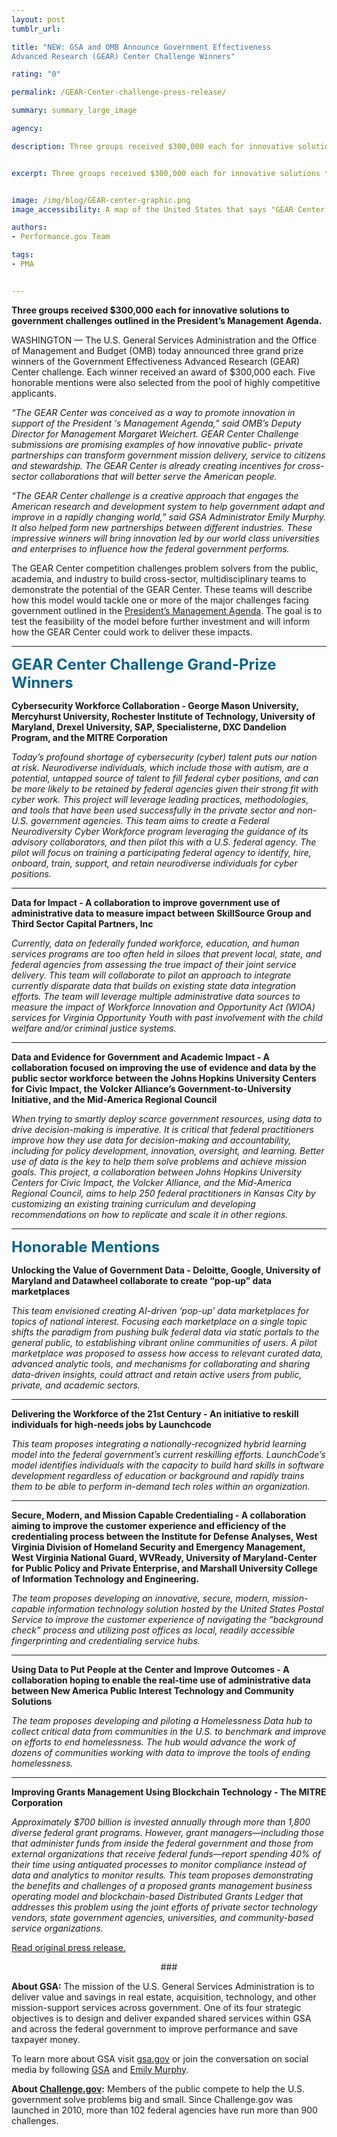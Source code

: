 ```yaml
---
layout: post
tumblr_url:

title: "NEW: GSA and OMB Announce Government Effectiveness
Advanced Research (GEAR) Center Challenge Winners"

rating: "0"

permalink: /GEAR-Center-challenge-press-release/

summary: summary_large_image

agency:

description: Three groups received $300,000 each for innovative solutions to government challenges outlined in the President’s Management Agenda.


excerpt: Three groups received $300,000 each for innovative solutions to government challenges outlined in the President’s Management Agenda.


image: /img/blog/GEAR-center-graphic.png
image_accessibility: A map of the United States that says "GEAR Center Challenge Winners."

authors:
- Performance.gov Team

tags:
- PMA


---
```

 **Three groups received $300,000 each for innovative solutions to government challenges outlined in the President’s Management Agenda.**

 WASHINGTON — The U.S. General Services Administration and the Office of Management and Budget (OMB) today announced three grand prize winners of the Government Effectiveness Advanced Research (GEAR) Center challenge. Each winner received an award of $300,000 each. Five honorable mentions were also selected from the pool of highly competitive applicants.  

*“The GEAR Center was conceived as a way to promote innovation in support of the President ‘s Management Agenda,” said OMB’s Deputy Director for Management Margaret Weichert. GEAR Center Challenge submissions are promising examples of how innovative public- private partnerships can transform government mission delivery, service to citizens and stewardship. The GEAR Center is already creating incentives for cross-sector collaborations that will better serve the American people.*

*“The GEAR Center challenge is a creative approach that engages the American research and development system to help government adapt and improve in a rapidly changing world,” said GSA Administrator Emily Murphy. It also helped form new partnerships between different industries.  These impressive winners will bring innovation led by our world class universities and enterprises to influence how the federal government performs.*

The GEAR Center competition challenges problem solvers from the public, academia, and industry to build cross-sector, multidisciplinary teams to demonstrate the potential of the GEAR Center. These teams will describe how this model would tackle one or more of the major challenges facing government outlined in the [President’s Management Agenda](https://www.performance.gov/PMA/PMA.html). The goal is to test the feasibility of the model before further investment and will inform how the GEAR Center could work to deliver these impacts.

<hr style= "hieght:10px; color:#28a0cb">

<b style="font-size: 24px; color: 07648d">**GEAR Center Challenge Grand-Prize Winners**</b>

**Cybersecurity Workforce Collaboration - George Mason University, Mercyhurst University, Rochester Institute of Technology, University of Maryland, Drexel University, SAP, Specialisterne, DXC Dandelion Program, and the MITRE Corporation**

*Today’s profound shortage of cybersecurity (cyber) talent puts our nation at risk. Neurodiverse individuals, which include those with autism, are a potential, untapped source of talent to fill federal cyber positions, and can be more likely to be retained by federal agencies given their strong fit with cyber work.  This project will leverage leading practices, methodologies, and tools that have been used successfully in the private sector and non-U.S. government agencies. This team aims to create a Federal Neurodiversity Cyber Workforce program leveraging the guidance of its advisory collaborators, and then pilot this with a U.S. federal agency. The pilot will focus on training a participating federal agency to identify, hire, onboard, train, support, and retain neurodiverse individuals for cyber positions.*

<hr style= "hieght:5px; color:#07648d">

**Data for Impact -  A collaboration to improve government use of administrative data to measure impact between SkillSource Group and Third Sector Capital Partners, Inc**

*Currently, data on federally funded workforce, education, and human services programs are too often held in siloes that prevent local, state, and federal agencies from assessing the true impact of their joint service delivery. This team will collaborate to pilot an approach to integrate currently disparate data that builds on existing state data integration efforts. The team will leverage multiple administrative data sources to measure the impact of Workforce Innovation and Opportunity Act (WIOA) services for Virginia Opportunity Youth with past involvement with the child welfare and/or criminal justice systems.*

<hr style= "hieght:5px; color:#07648d">

**Data and Evidence for Government and Academic Impact - A collaboration focused on improving the use of evidence and data by the public sector workforce between the Johns Hopkins University Centers for Civic Impact, the Volcker Alliance’s Government-to-University Initiative, and the Mid-America Regional Council**

*When trying to smartly deploy scarce government resources, using data to drive decision-making is imperative. It is critical that federal practitioners improve how they use data for decision-making and accountability, including for policy development, innovation, oversight, and learning. Better use of data is the key to help them solve problems and achieve mission goals. This project, a collaboration between Johns Hopkins University Centers for Civic Impact, the Volcker Alliance, and the Mid-America Regional Council, aims to help 250 federal practitioners in Kansas City by customizing an existing training curriculum and developing recommendations on how to replicate and scale it in other regions.*

<hr style= "hieght:10px; color:#28a0cb">

<b style="font-size: 24px; color: 07648d">**Honorable Mentions**</b>

**Unlocking the Value of Government Data -  Deloitte, Google, University of Maryland and Datawheel collaborate to create “pop-up” data marketplaces**

*This team envisioned creating AI-driven ‘pop-up’ data marketplaces for topics of national interest. Focusing each marketplace on a single topic shifts the paradigm from pushing bulk federal data via static portals to the general public, to establishing vibrant online communities of users. A pilot marketplace was proposed to assess how access to relevant curated data, advanced analytic tools, and mechanisms for collaborating and sharing data-driven insights, could attract and retain active users from public, private, and academic sectors.*

<hr style= "hieght:5px; color:#07648d">

**Delivering the Workforce of the 21st Century - An initiative to reskill individuals for high-needs jobs by Launchcode**

*This team proposes integrating a nationally-recognized hybrid learning model into the federal government’s current reskilling efforts. LaunchCode’s model identifies individuals with the capacity to build hard skills in software development regardless of education or background and rapidly trains them to be able to perform in-demand tech roles within an organization.*

<hr style= "hieght:5px; color:#07648d">

**Secure, Modern, and Mission Capable Credentialing - A collaboration aiming to improve the customer experience and efficiency of the credentialing process between the Institute for Defense Analyses,  West Virginia Division of Homeland Security and Emergency Management, West Virginia National Guard, WVReady, University of Maryland-Center for Public Policy and Private Enterprise, and Marshall University College of Information Technology and Engineering.**

*The team proposes developing an innovative, secure, modern, mission-capable information technology solution hosted by the United States Postal Service to improve the customer experience of navigating the “background check” process and utilizing post offices as local, readily accessible fingerprinting and credentialing service hubs.*

<hr style= "hieght:5px; color:#07648d">

**Using Data to Put People at the Center and Improve Outcomes - A collaboration hoping to enable the real-time use of administrative data between New America Public Interest Technology and Community Solutions**

*The team proposes developing and piloting a Homelessness Data hub to collect critical data from communities in the U.S. to benchmark and improve on efforts to end homelessness.  The hub would advance the work of dozens of communities working with data to improve the tools of ending homelessness.*

<hr style= "hieght:5px; color:#07648d">

**Improving Grants Management Using Blockchain Technology - The MITRE Corporation**

*Approximately $700 billion is invested annually through more than 1,800 diverse federal grant programs. However, grant managers—including those that administer funds from inside the federal government and those from external organizations that receive federal funds—report spending 40% of their time using antiquated processes to monitor compliance instead of data and analytics to monitor results. This team proposes demonstrating the benefits and challenges of a proposed grants management business operating model and blockchain-based Distributed Grants Ledger that addresses this problem using the joint efforts of private sector technology vendors, state government agencies, universities, and community-based service organizations.*

[Read original press release.](https://www.gsa.gov/about-us/newsroom/news-releases/gsa-and-omb-announce-government-effectiveness-advanced-research-center-challenge-winners)

<center>###</center>

**About GSA:** The mission of the U.S. General Services Administration is to deliver value and savings in real estate, acquisition, technology, and other mission-support services across government. One of its four strategic objectives is to design and deliver expanded shared services within GSA and across the federal government to improve performance and save taxpayer money.

To learn more about GSA visit [gsa.gov](https://www.gsa.gov/) or join the conversation on social media by following [GSA](https://twitter.com/USGSA) and [Emily Murphy](https://twitter.com/GSAEmily).

**About [Challenge.gov](https://www.challenge.gov/):** Members of the public compete to help the U.S. government solve problems big and small. Since Challenge.gov was launched in 2010, more than 102 federal agencies have run more than 900 challenges.

